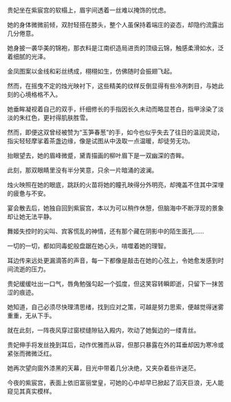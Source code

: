贵妃坐在紫宸宫的软榻上，眉宇间透着一丝难以掩饰的忧虑。

她的身体微微前倾，双肘轻搭在膝头，整个人虽保持着端庄的姿态，却隐约流露出几分倦意。

她身披一袭华美的锦袍，那衣料是江南织造局进贡的顶级云锦，触感柔滑如水，泛着细腻的光泽。

金凤图案以金线和彩丝绣成，栩栩如生，仿佛随时会振翅飞起。

然而，在摇曳不定的烛光映衬下，这些精美的纹样反倒显得有些冷冽刺目，与她此刻的心境格格不入。

她垂眸凝视着自己的双手，纤细修长的手指因长久未动而略显苍白，指甲涂染了淡淡的朱红色，更衬得肌肤胜雪。

然而，即便这双曾经被赞为“玉笋春葱”的手，如今也似乎失去了往日的温润灵动，指尖轻轻摩挲着茶盏边缘，像是试图从中汲取一点温暖，却徒劳无功。

抬眼望去，她的眉峰微蹙，黛青描画的柳叶眉下是一双幽深的杏眸。

此刻，那双眼睛里没有半分笑意，只余一片暗涌的波澜。

烛火映照在她的眼底，跳跃的火苗将她的瞳孔映得分外明亮，却掩盖不住其中深埋的疲惫与不安。

宴会散去后，她独自回到紫宸宫，本以为可以稍作休憩，但脑海中不断浮现的景象却让她无法平静。

舞姬失控时的尖叫、宾客慌乱的神情，还有那个藏在阴影中的陌生面孔……

一切的一切，都如同毒蛇般盘踞在她心头，啃噬着她的理智。

耳边传来远处更漏滴答的声音，每一下都像是敲击在她的心弦上，令她愈发感到时间流逝的压力。

贵妃缓缓吐出一口气，唇角勉强勾起一个弧度，但这笑容转瞬即逝，只留下一抹苦涩的痕迹。

她知道，自己必须尽快理清思绪，找到应对之策，可越是努力思索，便越觉得迷雾重重，无从下手。

就在此刻，一阵夜风穿过窗棂缝隙钻入殿内，吹动了她鬓边的一缕青丝。

贵妃伸手将发丝挽到耳后，动作优雅而从容，但那只暴露在外的耳垂却因为寒冷或紧张而微微泛红。

她再次望向窗外漆黑的天幕，目光中带着几分决绝，又夹杂着些许迷茫。

今夜的紫宸宫，表面上依旧富丽堂皇，可她的心中却早已掀起了滔天巨浪，无人能窥见其真实模样。